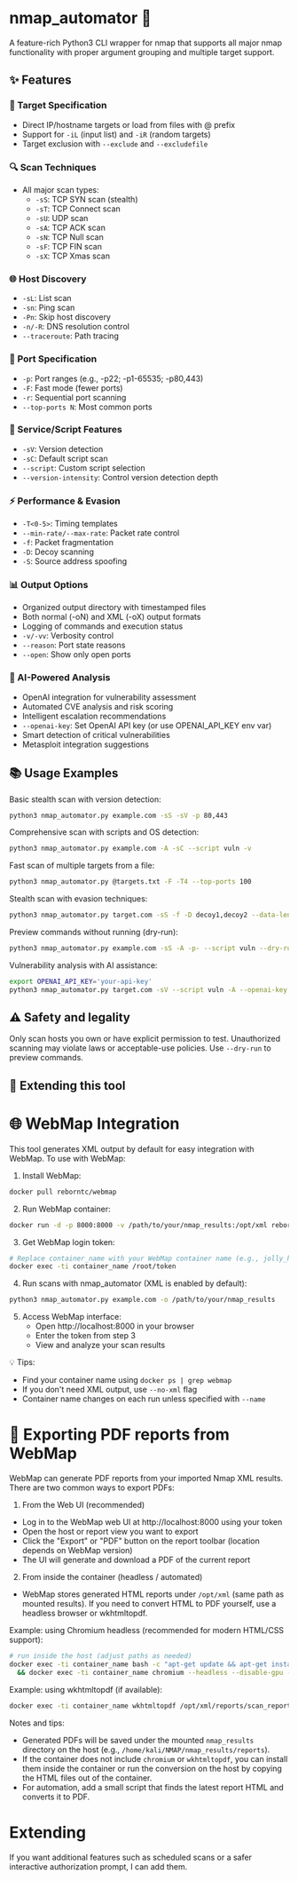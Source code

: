 # nmap_automator 🎯

A feature-rich Python3 CLI wrapper for nmap that supports all major nmap functionality with proper argument grouping and multiple target support.

## ✨ Features
### 🎯 Target Specification
- Direct IP/hostname targets or load from files with @ prefix
- Support for `-iL` (input list) and `-iR` (random targets)
- Target exclusion with `--exclude` and `--excludefile`

### 🔍 Scan Techniques
- All major scan types:
  - `-sS`: TCP SYN scan (stealth)
  - `-sT`: TCP Connect scan
  - `-sU`: UDP scan
  - `-sA`: TCP ACK scan
  - `-sN`: TCP Null scan
  - `-sF`: TCP FIN scan
  - `-sX`: TCP Xmas scan

### 🌐 Host Discovery
- `-sL`: List scan
- `-sn`: Ping scan
- `-Pn`: Skip host discovery
- `-n/-R`: DNS resolution control
- `--traceroute`: Path tracing

### 🔌 Port Specification
- `-p`: Port ranges (e.g., -p22; -p1-65535; -p80,443)
- `-F`: Fast mode (fewer ports)
- `-r`: Sequential port scanning
- `--top-ports N`: Most common ports

### 🔧 Service/Script Features
- `-sV`: Version detection
- `-sC`: Default script scan
- `--script`: Custom script selection
- `--version-intensity`: Control version detection depth

### ⚡ Performance & Evasion
- `-T<0-5>`: Timing templates
- `--min-rate/--max-rate`: Packet rate control
- `-f`: Packet fragmentation
- `-D`: Decoy scanning
- `-S`: Source address spoofing

### 📊 Output Options
- Organized output directory with timestamped files
- Both normal (-oN) and XML (-oX) output formats
- Logging of commands and execution status
- `-v/-vv`: Verbosity control
- `--reason`: Port state reasons
- `--open`: Show only open ports

### 🤖 AI-Powered Analysis
- OpenAI integration for vulnerability assessment
- Automated CVE analysis and risk scoring
- Intelligent escalation recommendations
- `--openai-key`: Set OpenAI API key (or use OPENAI_API_KEY env var)
- Smart detection of critical vulnerabilities
- Metasploit integration suggestions

## 📚 Usage Examples

Basic stealth scan with version detection:
```bash
python3 nmap_automator.py example.com -sS -sV -p 80,443
```

Comprehensive scan with scripts and OS detection:
```bash
python3 nmap_automator.py example.com -A -sC --script vuln -v
```

Fast scan of multiple targets from a file:
```bash
python3 nmap_automator.py @targets.txt -F -T4 --top-ports 100
```

Stealth scan with evasion techniques:
```bash
python3 nmap_automator.py target.com -sS -f -D decoy1,decoy2 --data-length 24
```

Preview commands without running (dry-run):
```bash
python3 nmap_automator.py example.com -sS -A -p- --script vuln --dry-run
```

Vulnerability analysis with AI assistance:
```bash
export OPENAI_API_KEY='your-api-key'
python3 nmap_automator.py target.com -sV --script vuln -A --openai-key "$OPENAI_API_KEY"
```

## ⚠️ Safety and legality

Only scan hosts you own or have explicit permission to test. Unauthorized scanning may violate laws or acceptable-use policies. Use `--dry-run` to preview commands.

## 🔧 Extending this tool

# 🌐 WebMap Integration

This tool generates XML output by default for easy integration with WebMap. To use with WebMap:

1. Install WebMap:
```bash
docker pull reborntc/webmap
```

2. Run WebMap container:
```bash
docker run -d -p 8000:8000 -v /path/to/your/nmap_results:/opt/xml reborntc/webmap
```

3. Get WebMap login token:
```bash
# Replace container_name with your WebMap container name (e.g., jolly_hoover)
docker exec -ti container_name /root/token
```

4. Run scans with nmap_automator (XML is enabled by default):
```bash
python3 nmap_automator.py example.com -o /path/to/your/nmap_results
```

5. Access WebMap interface:
   - Open http://localhost:8000 in your browser
   - Enter the token from step 3
   - View and analyze your scan results

💡 Tips:
- Find your container name using `docker ps | grep webmap`
- If you don't need XML output, use `--no-xml` flag
- Container name changes on each run unless specified with `--name`

# 📄 Exporting PDF reports from WebMap

WebMap can generate PDF reports from your imported Nmap XML results. There are two common ways to export PDFs:

1) From the Web UI (recommended)
  - Log in to the WebMap web UI at http://localhost:8000 using your token
  - Open the host or report view you want to export
  - Click the "Export" or "PDF" button on the report toolbar (location depends on WebMap version)
  - The UI will generate and download a PDF of the current report

2) From inside the container (headless / automated)
  - WebMap stores generated HTML reports under `/opt/xml` (same path as mounted results). If you need to convert HTML to PDF yourself, use a headless browser or wkhtmltopdf.

  Example: using Chromium headless (recommended for modern HTML/CSS support):

```bash
# run inside the host (adjust paths as needed)
docker exec -ti container_name bash -c "apt-get update && apt-get install -y chromium" \
  && docker exec -ti container_name chromium --headless --disable-gpu --print-to-pdf=/opt/xml/reports/scan_report.pdf /opt/xml/reports/scan_report.html
```

  Example: using wkhtmltopdf (if available):

```bash
docker exec -ti container_name wkhtmltopdf /opt/xml/reports/scan_report.html /opt/xml/reports/scan_report.pdf
```

  Notes and tips:
  - Generated PDFs will be saved under the mounted `nmap_results` directory on the host (e.g., `/home/kali/NMAP/nmap_results/reports`).
  - If the container does not include `chromium` or `wkhtmltopdf`, you can install them inside the container or run the conversion on the host by copying the HTML files out of the container.
  - For automation, add a small script that finds the latest report HTML and converts it to PDF.


# Extending

If you want additional features such as scheduled scans or a safer interactive authorization prompt, I can add them.

